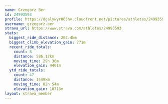 ```yaml
---
name: Grzegorz Ber
id: 24993593
profile: https://dgalywyr863hv.cloudfront.net/pictures/athletes/24993593/7453165/11/large.jpg
username: grzegorz-ber
strava_url: https://www.strava.com/athletes/24993593
stats:
  biggest_ride_distance: 202.4km
  biggest_climb_elevation_gain: 771m
  recent_ride_totals:
    count: 8
    distance: 586.12km
    moving_time: 29h 36m
    elevation_gain: 4401m
  ytd_ride_totals:
    count: 47
    distance: 1449km
    moving_time: 82h 54m
    elevation_gain: 10713m
layout: strava_member
--- 
```

